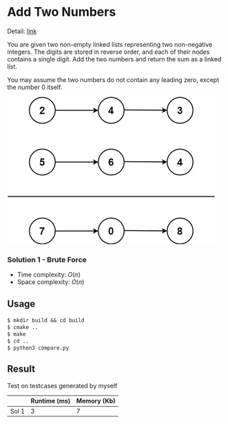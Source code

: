 # Add Two Numbers
Detail: [link](https://leetcode.com/problems/add-two-numbers/)

You are given two non-empty linked lists representing two non-negative integers. The digits are stored in reverse order, and each of their nodes contains a single digit. Add the two numbers and return the sum as a linked list.

You may assume the two numbers do not contain any leading zero, except the number 0 itself.

![addtwonumber1](./addtwonumber1.jpg)

### Solution 1 - Brute Force
* Time complexity: $O(n)$
* Space complexity: $O(n)$

## Usage
```shell
$ mkdir build && cd build
$ cmake ..
$ make
$ cd ..
$ python3 compare.py
```

## Result
Test on testcases generated by myself

|       | Runtime (ms) | Memory (Kb) |
|-------|--------------|-------------|
| Sol 1 | 3            | 7           |